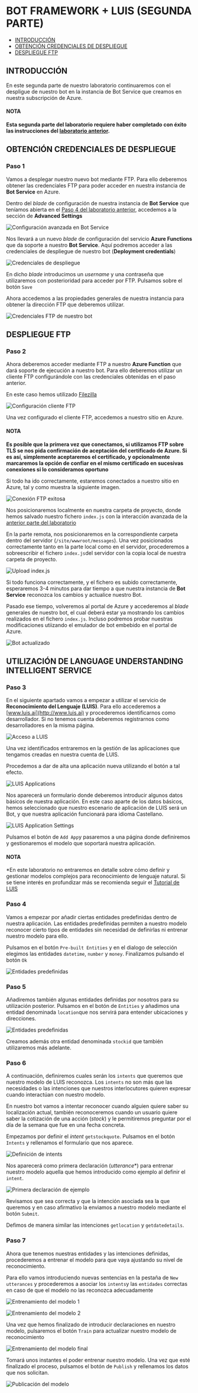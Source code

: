 # BOT FRAMEWORK + LUIS (SEGUNDA PARTE)
* [INTRODUCCIÓN](#introducciÓn)
* [OBTENCIÓN CREDENCIALES DE DESPLIEGUE](#obtenciÓn-credenciales-de-despliegue)
* [DESPLIEGUE FTP](#despliegue-ft)

## INTRODUCCIÓN
En este segunda parte de nuestro laboratorio continuaremos con el despligue de 
nuestro bot en la instancia de Bot Service que creamos en nuestra subscripción de Azure.

#### NOTA
**Esta segunda parte del laboratorio requiere haber completado con éxito las 
instrucciones del [laboratorio anterior](./README.md).**

## OBTENCIÓN CREDENCIALES DE DESPLIEGUE

### Paso 1
Vamos a desplegar nuestro nuevo bot mediante FTP. Para ello deberemos obtener 
las credenciales FTP para poder acceder en nuestra instancia de **Bot Service**
en Azure. 

Dentro del *blade* de configuración de nuestra instancia de **Bot Service** que 
teníamos abierta en el [Paso 4 del laboratorio anterior](./README.md#paso-4),
accedemos a la sección de **Advanced Settings**

![Configuración avanzada en Bot Service](./images/lab2/img1-step1.png)

Nos llevará a un nuevo *blade* de configuración del servicio **Azure Functions** 
que da soporte a nuestro **Bot Service**. Aquí podremos acceder a las credenciales
de despliegue de nuestro bot (**Deployment credentials**)

![Credenciales de despliegue](./images/lab2/img2-step1.png)

En dicho *blade* introducimos un *username* y una contraseña que utilizaremos
con posterioridad para acceder por FTP. Pulsamos sobre el botón `Save`

Ahora accedemos a las propiedades generales de nuestra instancia para 
obtener la dirección FTP que deberemos utilizar.

![Credenciales FTP de nuestro bot](./images/lab2/img3-step1.png)

## DESPLIEGUE FTP

### Paso 2
Ahora deberemos acceder mediante FTP a nuestro **Azure Function** que dará 
soporte de ejecución a nuestro bot. Para ello deberemos utilizar un cliente FTP
configurándole con las credenciales obtenidas en el paso anterior.

En este caso hemos utilizado [Filezilla](https://filezilla-project.org) 

![Configuración cliente FTP](./images/lab2/img1-step2.png)

Una vez configurado el cliente FTP, accedemos a nuestro sitio en Azure.

#### NOTA
**Es posible que la primera vez que conectamos, si utilizamos FTP sobre TLS se 
nos pida confirmación de aceptación del certificado de Azure. Si es así, 
simplemente aceptaremos el certificado, y opcionalmente marcaremos la opción
de confiar en el mismo certificado en sucesivas conexiones si lo 
consideramos oportuno**

Si todo ha ido correctamente, estaremos conectados a nuestro sitio en Azure, 
tal y como muestra la siguiente imagen.

![Conexión FTP exitosa](./images/lab2/img2-step2.png)

Nos posicionaremos localmente en nuestra carpeta de proyecto, donde hemos 
salvado nuestro fichero `index.js` con la interacción avanzada de la
[anterior parte del laboratorio ](./README.md##interacciÓn-avanzada-con-nuestro-bot)

En la parte remota, nos posicionaremos en la correspondiente carpeta dentro del 
servidor (`/site/wwwroot/messages`). Una vez posicionados correctamente tanto
en la parte local como en el servidor, procederemos a sobreescribir el fichero 
`index.js`del servidor con la copia local de nuestra carpeta de proyecto.

![Upload index.js](./images/lab2/img3-step2.png)

Si todo funciona correctamente, y el fichero es subido correctamente, esperaremos 
3-4 minutos para dar tiempo a que nuestra instancia de **Bot Service** reconozca
los cambios y actualice nuestro Bot.

Pasado ese tiempo, volveremos al portal de Azure y accederemos al *blade* generales
de nuestro bot, el cual deberá estar ya mostrando los cambios realizados en 
el fichero `index.js`. Incluso podremos probar nuestras modificaciones utiizando
el emulador de bot embebido en el portal de Azure.

![Bot actualizado](./images/lab2/img4-step2.png)

## UTILIZACIÓN DE LANGUAGE UNDERSTANDING INTELLIGENT SERVICE

### Paso 3

En el siguiente apartado vamos a empezar a utilizar el servicio de **Reconocimiento 
del Lenguaje (LUIS)**. Para ello accederemos a [www.luis.ai](http://www.luis.ai) 
y procederemos identificarnos como desarrollador. Si no tenemos cuenta deberemos
registrarnos como desarrolladores en la misma página.

![Acceso a LUIS](./images/lab2/img1-step3.png)

Una vez identificados entraremos en la gestión de las aplicaciones que tengamos
creadas en nuestra cuenta de LUIS.

Procedemos a dar de alta una aplicación nueva utilizando el botón a tal efecto.

![LUIS Applications](./images/lab2/img2-step3.png)

Nos aparecerá un formulario donde deberemos introducir algunos datos básicos de
nuestra aplicación. En este caso aparte de los datos básicos, hemos seleccionado 
que nuestro escenario de aplicación de LUIS será un Bot, y que nuestra 
aplicación funcionará para idioma Castellano.

![LUIS Application Settings](./images/lab2/img3-step3.png)

Pulsamos el botón de `Add App`y pasaremos a una página donde definiremos y
gestionaremos el modelo que soportará nuestra aplicación.

#### NOTA
*En este laboratorio no entraremos en detalle sobre cómo definir y gestionar
modelos complejos para reconocimiento de lenguaje natural. Si se tiene interés en profundizar más 
se recomienda seguir el [Tutorial de LUIS](http://www.luis.ai/Help)

### Paso 4 

Vamos a empezar por añadir ciertas entidades predefinidas dentro de nuestra 
aplicación. Las entidades predefinidas permiten a nuestro modelo reconocer
cierto tipos de entidades sin necesidad de definirlas ni entrenar nuestro modelo
para ello.

Pulsamos en el botón `Pre-built Entities` y en el dialogo de selección elegimos
las entidades `datetime`, `number` y `money`. Finalizamos pulsando el botón `Ok`

![Entidades predefinidas](./images/lab2/img1-step4.png)

### Paso 5

Añadiremos también algunas entidades definidas por nosotros para su utilización 
posterior. Pulsamos en el botón de `Entities` y añadimos una entidad denominada 
`location`que nos servirá para entender ubicaciones y direcciones.

![Entidades predefinidas](./images/lab2/img1-step5.png)

Creamos además otra entidad denominada `stockid` que también utilizaremos más
adelante.

### Paso 6

A continuación, definiremos cuales serán los `intents` que queremos que nuestro
modelo de LUIS reconozca. Los `intents` no son más que las necesidades o las
intenciones que nuestros interlocutores quieren expresar cuando interactúan 
con nuestro modelo.

En nuestro bot vamos a intentar reconocer cuando alguien quiere saber su
localización actual, también reconoceremos cuando un usuario quiere saber la 
cotización de una acción (*stock*) y le permitiremos preguntar por el día de la 
semana que fue en una fecha concreta.

Empezamos por definir el *intent* `getstockquote`. Pulsamos en el botón `Intents` 
y rellenamos el formulario que nos aparece.

![Definición de intents](./images/lab2/img1-step6.png)

Nos aparecerá como primera declaración (*utterance**) para entrenar nuestro 
modelo aquella que hemos introducido como ejemplo al definir el `intent`. 

![Primera declaración de ejemplo](./images/lab2/img2-step6.png)

Revisamos que sea correcta y que la intención asociada sea la que queremos y en
caso afirmativo la enviamos a nuestro modelo mediante el botón `Submit`.

Defimos de manera similar las intenciones `getlocation` y `getdatedetails`.

### Paso 7 
Ahora que tenemos nuestras entidades y las intenciones definidas, procederemos
a entrenar el modelo para que vaya ajustando su nivel de reconocimiento.

Para ello vamos introduciendo nuevas sentencias en la pestaña de `New utterances` 
y procederemos a asociar los `intents`y las `entidades` correctas en caso de
que el modelo no las reconozca adecuadamente

![Entrenamiento del modelo 1](./images/lab2/img1-step7.png)

![Entrenamiento del modelo 2](./images/lab2/img2-step7.png) 

Una vez que hemos finalizado de introducir declaraciones en nuestro modelo,
pulsaremos el botón `Train` para actualizar nuestro modelo de reconocimiento

![Entrenamiento del modelo final](./images/lab2/img3-step7.png) 

Tomará unos instantes el poder entrenar nuestro modelo. Una vez que esté 
finalizado el proceso, pulsamos el botón de `Publish` y rellenamos los datos 
que nos solicitan.

![Publicación del modelo](./images/lab2/img4-step7.png) 


